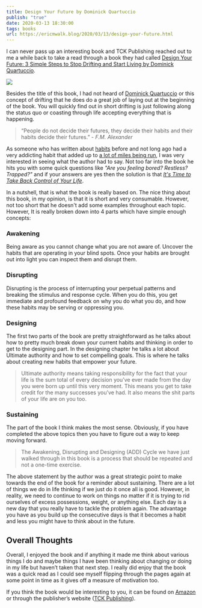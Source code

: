 ```yaml
---
title: Design Your Future by Dominick Quartuccio
publish: "true"
date: 2020-03-13 18:30:00
tags: books
url: https://ericmwalk.blog/2020/03/13/design-your-future.html
---
```


I can never pass up an interesting book and TCK Publishing reached out to me a while back to take a read through a book they had called <a href="https://www.amazon.com/dp/B077K9J6PT">Design Your Future: 3 Simple Steps to Stop Drifting and Start Living by Dominick Quartuccio</a>.

![](https://ericmwalk.blog/uploads/2021/c9f6d4f064.jpg)

Besides the title of this book, I had not heard of <a href="https://www.dominickq.com/">Dominick Quartuccio</a> or this concept of drifting that he does do a great job of laying out at the beginning of the book. You will quickly find out in short drifting is just following along the status quo or coasting through life accepting everything that is happening.


> “People do not decide their futures, they decide their habits and their habits decide their futures.” - *F.M. Alexander*

As someone who has written about <a href="https://ericmwalk.blog/2016/02/19/power-of-the.html">habits</a> before and not long ago had a very addicting habit that added up to <a href="https://ericmwalk.blog/2019/09/30/k-a-day.html">a lot of miles being run</a>, I was very interested in seeing what the author had to say. Not too far into the book he hits you with some quick questions like <em>"Are you feeling bored? Restless? Trapped?"</em> and if your answers are yes then the solution is that <i><span style="text-decoration: underline;">It's Time to Take Back Control of Your Life</span></i>.

In a nutshell, that is what the book is really based on. The nice thing about this book, in my opinion, is that it is short and very consumable. However, not too short that he doesn't add some examples throughout each topic. However, It is really broken down into 4 parts which have simple enough concepts:

### Awakening
Being aware as you cannot change what you are not aware of. Uncover the habits that are operating in your blind spots. Once your habits are brought out into light you can inspect them and disrupt them.

### Disrupting
Disrupting is the process of interrupting your perpetual patterns and breaking the stimulus and response cycle. When you do this, you get immediate and profound feedback on why you do what you do, and how these habits may be serving or oppressing you.

### Designing
The first two parts of the book are pretty straightforward as he talks about how to pretty much break down your current habits and thinking in order to get to the designing part. In the designing chapter he talks a lot about Ultimate authority and how to set compelling goals. This is where he talks about creating new habits that empower your future.

>Ultimate authority means taking responsibility for the fact that your life is the sum total of every decision you’ve ever made from the day you were born up until this very moment. This means you get to take credit for the many successes you’ve had. It also means the shit parts of your life are on you too.

### Sustaining
The part of the book I think makes the most sense. Obviously, if you have completed the above topics then you have to figure out a way to keep moving forward.

> The Awakening, Disrupting and Designing (ADD) Cycle we have just walked through in this book is a process that should be repeated and not a one-time exercise.

The above statement by the author was a great strategic point to make towards the end of the book for a reminder about sustaining. There are a lot of things we do in life thinking if we just do it once all is good. However, in reality, we need to continue to work on things no matter if it is trying to rid ourselves of excess possessions, weight, or anything else. Each day is a new day that you really have to tackle the problem again. The advantage you have as you build up the consecutive days is that it becomes a habit and less you might have to think about in the future.

## Overall Thoughts
Overall, I enjoyed the book and if anything it made me think about various things I do and maybe things I have been thinking about changing or doing in my life but haven’t taken that next step. I really did enjoy that the book was a quick read as I could see myself flipping through the pages again at some point in time as it gives off a measure of motivation too.

If you think the book would be interesting to you, it can be found on <a href="https://www.amazon.com/dp/B077K9J6PT">Amazon</a> or through the publisher’s website (<a href="https://www.tckpublishing.com/">TCK Publishing</a>).